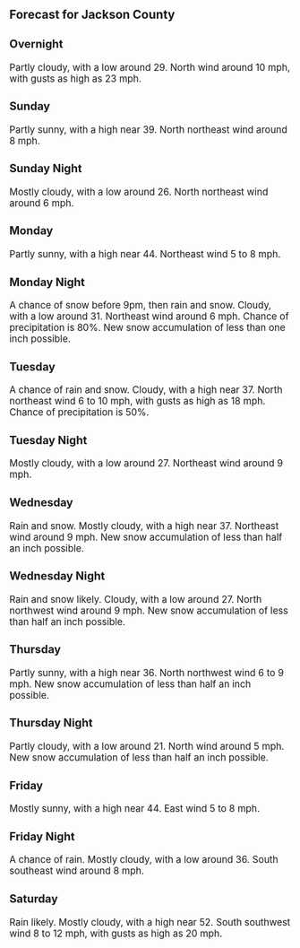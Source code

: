 <div>
   <h2>Forecast for Jackson County</h2>
   <p>
      <div style="font-size:120%">
         <h3>Overnight</h3>Partly cloudy, with a low around 29. North wind around 10 mph, with gusts as high as 23 mph.<br></div>
   </p>
   <p>
      <div style="font-size:120%">
         <h3>Sunday</h3>Partly sunny, with a high near 39. North northeast wind around 8 mph.<br></div>
   </p>
   <p>
      <div style="font-size:120%">
         <h3>Sunday Night</h3>Mostly cloudy, with a low around 26. North northeast wind around 6 mph.<br></div>
   </p>
   <p>
      <div style="font-size:120%">
         <h3>Monday</h3>Partly sunny, with a high near 44. Northeast wind 5 to 8 mph.<br></div>
   </p>
   <p>
      <div style="font-size:120%">
         <h3>Monday Night</h3>A chance of snow before 9pm, then rain and snow. Cloudy, with a low around 31. Northeast wind around 6 mph. Chance of precipitation
         is 80%. New snow accumulation of less than one inch possible.<br></div>
   </p>
   <p>
      <div style="font-size:120%">
         <h3>Tuesday</h3>A chance of rain and snow. Cloudy, with a high near 37. North northeast wind 6 to 10 mph, with gusts as high as 18 mph. Chance
         of precipitation is 50%.<br></div>
   </p>
   <p>
      <div style="font-size:120%">
         <h3>Tuesday Night</h3>Mostly cloudy, with a low around 27. Northeast wind around 9 mph.<br></div>
   </p>
   <p>
      <div style="font-size:120%">
         <h3>Wednesday</h3>Rain and snow. Mostly cloudy, with a high near 37. Northeast wind around 9 mph. New snow accumulation of less than half an
         inch possible.<br></div>
   </p>
   <p>
      <div style="font-size:120%">
         <h3>Wednesday Night</h3>Rain and snow likely. Cloudy, with a low around 27. North northwest wind around 9 mph. New snow accumulation of less than
         half an inch possible.<br></div>
   </p>
   <p>
      <div style="font-size:120%">
         <h3>Thursday</h3>Partly sunny, with a high near 36. North northwest wind 6 to 9 mph. New snow accumulation of less than half an inch possible.<br></div>
   </p>
   <p>
      <div style="font-size:120%">
         <h3>Thursday Night</h3>Partly cloudy, with a low around 21. North wind around 5 mph. New snow accumulation of less than half an inch possible.<br></div>
   </p>
   <p>
      <div style="font-size:120%">
         <h3>Friday</h3>Mostly sunny, with a high near 44. East wind 5 to 8 mph.<br></div>
   </p>
   <p>
      <div style="font-size:120%">
         <h3>Friday Night</h3>A chance of rain. Mostly cloudy, with a low around 36. South southeast wind around 8 mph.<br></div>
   </p>
   <p>
      <div style="font-size:120%">
         <h3>Saturday</h3>Rain likely. Mostly cloudy, with a high near 52. South southwest wind 8 to 12 mph, with gusts as high as 20 mph.<br></div>
   </p>
</div>